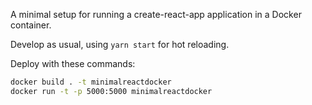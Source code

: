 A minimal setup for running a create-react-app application in a Docker container.

Develop as usual, using `yarn start` for hot reloading.

Deploy with these commands:
```bash
docker build . -t minimalreactdocker
docker run -t -p 5000:5000 minimalreactdocker
```
